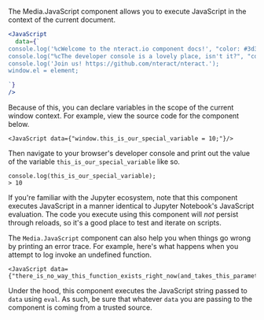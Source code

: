 The Media.JavaScript component allows you to execute JavaScript in the context of the current document.

```jsx
<JavaScript
  data={`
console.log('%cWelcome to the nteract.io component docs!', "color: #3d3d3d; font-size: 24px;");
console.log("%cThe developer console is a lovely place, isn't it?", "color: #3d3d3d; font-size: 16px;");
console.log('Join us! https://github.com/nteract/nteract.');
window.el = element;

`}
/>
```

Because of this, you can declare variables in the scope of the current window context. For example, view the source code for the component below.

```
<JavaScript data={"window.this_is_our_special_variable = 10;"}/>
```

Then navigate to your browser's developer console and print out the value of the variable `this_is_our_special_variable` like so.

```plaintext
console.log(this_is_our_special_variable);
> 10
```

If you're familiar with the Jupyter ecosystem, note that this component executes JavaScript in a manner identical to Jupyter Notebook's JavaScript evaluation. The code you execute using this component will _not_ persist through reloads, so it's a good place to test and iterate on scripts.

The `Media.JavaScript` component can also help you when things go wrong by printing an error trace. For example, here's what happens when you attempt to log invoke an undefined function.

```
<JavaScript data={"there_is_no_way_this_function_exists_right_now(and_takes_this_parameter)"}/>
```

Under the hood, this component executes the JavaScript string passed to `data` using `eval`. As such, be sure that whatever `data` you are passing to the component is coming from a trusted source.
